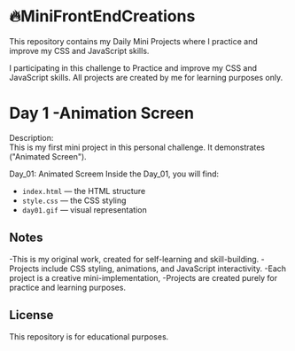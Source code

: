 # 🔥MiniFrontEndCreations

This repository contains my Daily Mini Projects where I practice and improve my CSS and JavaScript skills.

I participating in this challenge to Practice and improve my CSS and JavaScript skills. All projects are created by me for learning purposes only.

 # Day 1 -Animation Screen

Description:  
This is my first mini project in this personal challenge. It demonstrates ("Animated Screen").

Day_01: Animated Screem
Inside the Day_01, you will find:
- `index.html` — the HTML structure
- `style.css` — the CSS styling
- `day01.gif` — visual representation

## Notes

-This is my original work, created for self-learning and skill-building.
-Projects include CSS styling, animations, and JavaScript interactivity.
-Each project is a creative mini-implementation,
-Projects are created purely for practice and learning purposes.

## License

This repository is for educational purposes.



